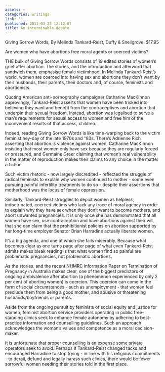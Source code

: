 ```yaml
---
assets: ~
categories: writings
link: ''
published: 2011-03-23 12:12:07
title: An interminable debate
---
```

Giving Sorrow Words, By Melinda Tankard-Reist, Duffy & Snellgrove,
$17.95

Are women who have abortions free moral agents or coerced victims?

THE bulk of Giving Sorrow Words consists of 19 edited stories of women’s
grief after abortion. The stories, and the introduction and afterword
that sandwich them, emphasise female victimhood. In Melinda
Tankard-Reist’s world, women are coerced into having sex and abortions
they don’t want by their husbands, their parents, their doctors and, of
course, feminists and abortionists.

Quoting American anti-pornography campaigner Catharine MacKinnon
approvingly, Tankard-Reist asserts that women have been tricked into
believing they want and benefit from the contraceptives and abortion
that underpin their sexual freedom. Instead, abortion was legalised to
serve a man’s requirements for sexual access to women and free him of
the inconvenient results of that access, children.

Indeed, reading Giving Sorrow Words is like time-warping back to the
victim feminist hey-day of the late 1970s and "80s. There’s Adrienne
Rich asserting that abortion is violence against women, Catharine
MacKinnon insisting that most women only have sex because they are
regularly forced or pressured, and Germaine Greer claiming that women’s
real vulnerability in the matter of reproduction makes their claims to
any choice in the matter a fiction.

Such victim rhetoric - now largely discredited - reflected the struggle
of radical feminists to explain why women continued to mother - some
even pursuing painful infertility treatments to do so - despite their
assertions that motherhood was the locus of female oppression.

Similarly, Tankard-Reist struggles to depict women as helpless,
indoctrinated, coerced victims who lack any trace of moral agency in
order to explain why they have sex when they don’t want to become
mothers, and abort unwanted pregnancies. It is only once she has
demonstrated that all women have sex, use contraception and have
abortions against their will, that she can claim that the prohibitionist
policies on abortion supported by her long-time employer Senator Brian
Harradine actually liberate women.

It’s a big agenda, and one at which she fails miserably. Because what
becomes clear as one turns page after page of what even Tankard-Reist
admits makes bleak reading is that what women find so painful are
problematic pregnancies, not problematic abortions.

As the stories, and the recent NHMRC Information Paper on Termination of
Pregnancy in Australia makes clear, one of the biggest predictors of
ongoing ambivalence after abortion (a phenomenon experienced by only 2
per cent of aborting women) is coercion. This coercion can come in the
form of social circumstances - such as unemployment - that women feel
preclude them from being a good mother, and abusive or threatening
husbands/boyfriends or parents.

Aside from the ongoing pursuit by feminists of social equity and justice
for women, feminist abortion service providers operating in public
free-standing clinics seek to enhance female autonomy by adhering to
best-practice information and counselling guidelines. Such an approach
acknowledges the woman’s values and competence as a moral
decision-maker.

It is unfortunate that proper counselling is an expense some private
operators seek to avoid. Perhaps if Tankard-Reist changed tacks and
encouraged Harradine to stop trying - in line with his religious
commitments - to derail, defund and legally harass such clinics, there
would be fewer sorrowful women needing their stories told in the first
place.